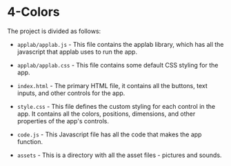 # 4-Colors

The project is divided as follows:

* `applab/applab.js` - This file contains the applab library, which has all the
  javascript that applab uses to run the app. 

* `applab/applab.css` - This file contains some default CSS styling for the app.

* `index.html` - The primary HTML file, it contains all the buttons, text inputs, and other controls for
  the app.

* `style.css` - This file defines the custom styling for each control in the
  app. It contains all the colors, positions, dimensions, and other properties of the app's controls.

* `code.js` - This Javascript file has all the code that makes the app function.

* `assets` - This is a directory with all the asset files - pictures and sounds.
